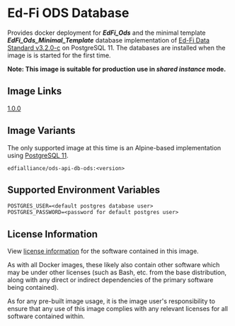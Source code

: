 # Ed-Fi ODS Database
Provides docker deployment for **_EdFi_Ods_** and the minimal template **_EdFi_Ods_Minimal_Template_** database implementation of [Ed-Fi Data Standard v3.2.0-c](https://techdocs.ed-fi.org/display/EFDS32/Ed-Fi+Data+Standard+v3.2) on PostgreSQL 11. The databases are installed when the image is is started for the first time.

**Note: This image is suitable for production use in _shared instance_ mode.**

## Image Links
[1.0.0](https://github.com/Ed-Fi-Alliance-OSS/Ed-Fi-ODS-Docker/blob/main/DB-ODS/Dockerfile)

## Image Variants
The only supported image at this time is an Alpine-based implementation using [PostgreSQL 11](https://hub.docker.com/_/postgres).

`edfialliance/ods-api-db-ods:<version>`

## Supported Environment Variables
``` 
POSTGRES_USER=<default postgres database user>
POSTGRES_PASSWORD=<password for default postgres user>
```

## License Information
View [license information](https://github.com/Ed-Fi-Alliance-OSS/Ed-Fi-ODS-Docker/blob/main/LICENSE) for the software contained in this image.

As with all Docker images, these likely also contain other software which may be under other licenses (such as Bash, etc. from the base distribution, along with any direct or indirect dependencies of the primary software being contained).

As for any pre-built image usage, it is the image user's responsibility to ensure that any use of this image complies with any relevant licenses for all software contained within.